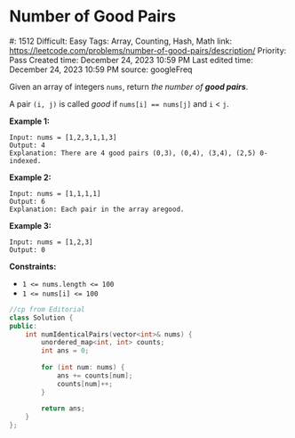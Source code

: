 # Number of Good Pairs

#: 1512
Difficult: Easy
Tags: Array, Counting, Hash, Math
link: https://leetcode.com/problems/number-of-good-pairs/description/
Priority: Pass
Created time: December 24, 2023 10:59 PM
Last edited time: December 24, 2023 10:59 PM
source: googleFreq

Given an array of integers `nums`, return *the number of **good pairs***.

A pair `(i, j)` is called *good* if `nums[i] == nums[j]` and `i` < `j`.

**Example 1:**

```
Input: nums = [1,2,3,1,1,3]
Output: 4
Explanation: There are 4 good pairs (0,3), (0,4), (3,4), (2,5) 0-indexed.

```

**Example 2:**

```
Input: nums = [1,1,1,1]
Output: 6
Explanation: Each pair in the array aregood.

```

**Example 3:**

```
Input: nums = [1,2,3]
Output: 0

```

**Constraints:**

- `1 <= nums.length <= 100`
- `1 <= nums[i] <= 100`

```cpp
//cp from Editorial
class Solution {
public:
    int numIdenticalPairs(vector<int>& nums) {
        unordered_map<int, int> counts;
        int ans = 0;
        
        for (int num: nums) {
            ans += counts[num];
            counts[num]++;
        }
        
        return ans;
    }
};
```